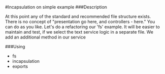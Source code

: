 #Incapsulation on simple example
###Description

At this point any of the standard and recommended file structure exists. There is no concept of 
"presentation go here, and controllers - here." You can do as you like.
Let's do a refactoring our 'fs' example. It will be easier to maintain and test, if we select the text service
logic in a separate file. We add an additional method in our service

###Using

 - fs
 - incapsulation
 - exports
